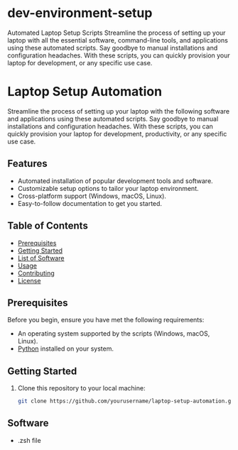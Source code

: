 # dev-environment-setup
Automated Laptop Setup Scripts Streamline the process of setting up your laptop with all the essential software, command-line tools, and applications using these automated scripts. Say goodbye to manual installations and configuration headaches. With these scripts, you can quickly provision your laptop for development, or any specific use case.

# Laptop Setup Automation

Streamline the process of setting up your laptop with the following software and applications using these automated scripts. Say goodbye to manual installations and configuration headaches. With these scripts, you can quickly provision your laptop for development, productivity, or any specific use case.

## Features

- Automated installation of popular development tools and software.
- Customizable setup options to tailor your laptop environment.
- Cross-platform support (Windows, macOS, Linux).
- Easy-to-follow documentation to get you started.

## Table of Contents

- [Prerequisites](#prerequisites)
- [Getting Started](#getting-started)
- [List of Software](#list-of-software)
- [Usage](#usage)
- [Contributing](#contributing)
- [License](#license)

## Prerequisites

Before you begin, ensure you have met the following requirements:
- An operating system supported by the scripts (Windows, macOS, Linux).
- [Python](https://www.python.org/downloads/) installed on your system.

## Getting Started

1. Clone this repository to your local machine:

   ```bash
   git clone https://github.com/yourusername/laptop-setup-automation.git


## Software
 - .zsh file
